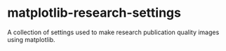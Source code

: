 # matplotlib-research-settings
A collection of settings used to make research publication quality images using matplotlib. 

